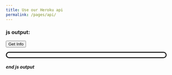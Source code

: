 ```yaml
---
title: Use our Heroku api
permalink: /pages/api/
---
```

<style>
    #javascriptOutput
    {
        border-radius: 20px; 
        border-style: solid; 
        padding: 7px; 
        border-color: white"
    }
    p
    {

    }
</style>
<script>
    $("#javascriptOutput").after("I wrote this with Javascript")


    async function sendGetRequest(){
        var response = await fetch("https://passapiproject.herokuapp.com/api/v1/Uptime",{
            headers:{ "Access-Control-Allow-Origin": "https://passapiproject.herokuapp.com" }
        });
        var myjson = await response.json();
        $("#javascriptOutput").empty();
        myjson.forEach((item) => {
            $("#javascriptOutput").append("<p>State: " + item.state + " StartTime: " + item.startTime + "</p>")
        });
        $("#javascriptOutput").after(myjson)
    }
    function sendPostRequest(){
        //
    }
    function sendDeleteRequest(){
        //
    }
</script>

### js output:
<button  onClick="sendGetRequest()">Get Info</button>
<div id="javascriptOutput"></div>


##### end js output
